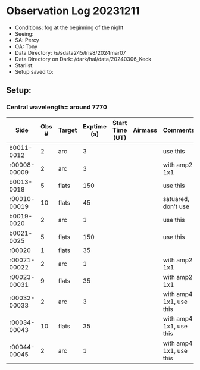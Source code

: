 # Observation Log 20231211

* Conditions: fog at the beginning of the night
* Seeing: 
* SA: Percy
* OA: Tony
* Data Directory: /s/sdata245/lris8/2024mar07
* Data Directory on Dark: /dark/hal/data/20240306_Keck
* Starlist: 
* Setup saved to: 

## Setup: 

    
### Central wavelength= around 7770


| Side | Obs #     | Target    | Exptime (s) | Start Time (UT) | Airmass | Comments                                                   |
|------|-----------|-----------|-------------|-----------------|---------|------------------------------------------------------------|
|b0011-0012|2|arc        |3| ||use this|
|r00008-00009|2|arc        |3| ||with amp2 1x1|
|b0013-0018|5|flats        |150| ||use this|
|r00010-00019|10|flats        |45| ||satuared, don't use|
|b0019-0020|2|arc        |1| ||use this|
|b0021-0025|5|flats        |150| ||use this|
|r00020|1|flats        |35| |||
|r00021-00022|2|arc        |1| ||with amp2 1x1|
|r00023-00031|9|flats        |35| ||with amp2 1x1|
|r00032-00033|2|arc        |3| ||with amp4 1x1, use this|
|r00034-00043|10|flats        |35| ||with amp4 1x1, use this|
|r00044-00045|2|arc        |1| ||with amp4 1x1, use this|
